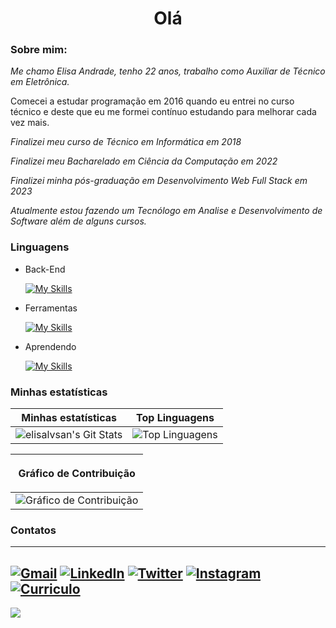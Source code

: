 <h1 align="center">Olá</h1>

### Sobre mim:

*Me chamo Elisa Andrade, tenho 22 anos, trabalho como Auxiliar de Técnico em Eletrônica.*

Comecei a estudar programação em 2016 quando eu entrei no curso técnico e deste que eu me formei contínuo estudando para melhorar cada vez mais.

*Finalizei meu curso de Técnico em Informática em 2018*

*Finalizei meu Bacharelado em Ciência da Computação em 2022*

*Finalizei minha pós-graduação em Desenvolvimento Web Full Stack em 2023*

*Atualmente estou fazendo um Tecnólogo em Analise e Desenvolvimento de Software além de alguns cursos.*


### Linguagens

- Back-End

    [![My Skills](https://skillicons.dev/icons?i=java,spring,mysql,postgres)](https://skillicons.dev)

- Ferramentas

    [![My Skills](https://skillicons.dev/icons?i=git,github,vscode,postman,figma,eclipse,idea)](https://skillicons.dev)

- Aprendendo

    [![My Skills](https://skillicons.dev/icons?i=python)](https://skillicons.dev)

### Minhas estatísticas

<div align="center">

|Minhas estatísticas                                     |Top Linguagens                                          | 
|--------------------------------------------------------|--------------------------------------------------------|
|![elisalvsan's Git Stats](https://github-readme-stats.vercel.app/api?username=elisalvsan&show_icons=true&hide_border=true&count_private=true&theme=radical)|![Top Linguagens](https://github-readme-stats.vercel.app/api/top-langs/?username=elisalvsan&langs_count=10&count_private=true&hide_border=true&theme=radical&layout=compact)|

|<p align="center">Gráfico de Contribuição</p>|
|----------------------------------------------|
|![Gráfico de Contribuição](https://github-readme-activity-graph.vercel.app/graph?username=elisalvsan&theme=redical&hide_border=true&show_icons=true&custom_title=Gráfico%20de%20Contribuição)|

</div>

### Contatos
---
  
  [![Gmail](https://img.shields.io/badge/Gmail-D14836?style=for-the-badge&logo=gmail&logoColor=white)](mailto:elisalvsan@gmail.com)
  [![LinkedIn](https://img.shields.io/badge/Elisa%20Andrade-%230077B5.svg?style=for-the-badge&logo=linkedin&logoColor=white)](https://www.linkedin.com/in/elisamaria-alvesdeandrade/)
  [![Twitter](https://img.shields.io/badge/@alvsandrd-%231DA1F2.svg?style=for-the-badge&logo=Twitter&logoColor=white)](https://twitter.com/alvsandrd)
  [![Instagram](https://img.shields.io/badge/@alvsandrd-%23E4405F.svg?style=for-the-badge&logo=Instagram&logoColor=white)](https://instagram.com/alvsandrd)
   [![Curriculo](https://img.shields.io/badge/Curriculo-%18c71e.svg?style=for-the-badge&logo=&logoColor=white)](https://drive.google.com/file/d/1iZ4Pe4Aq3s71Dli_QSP8PGM_5RD0QEya/view?usp=sharing)
   ---

  ![](https://komarev.com/ghpvc/?username=elisalvsan&style=for-the-badge&color=blueviolet)
